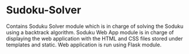 # Sudoku-Solver

Contains Soduku Solver module which is in charge of solving the Soduku using a backtrack algorithm.
Soduku Web App module is in charge of displaying the web application with the HTML and CSS files stored under templates and static.
Web application is run using Flask module.
